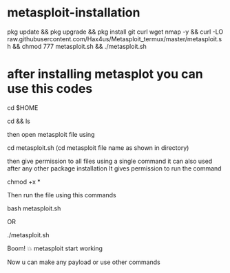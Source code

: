 # metasploit-installation

pkg update && pkg upgrade && pkg install git curl wget nmap -y && curl -LO raw.githubusercontent.com/Hax4us/Metasploit_termux/master/metasploit.sh && chmod 777 metasploit.sh && ./metasploit.sh 


# after installing metasplot you can use this codes

cd $HOME

cd && ls

then open metasploit file using 

cd metasploit.sh     (cd metasploit file name as shown in directory) 

then give permission to all files using a single command it can also used after any other package installation 
It gives permission to run the command 

chmod +x *

Then run the file using this commands 

bash metasploit.sh

OR 

./metasploit.sh


Boom! 💥 metasploit start working 
 
Now u can make any payload or use other commands
